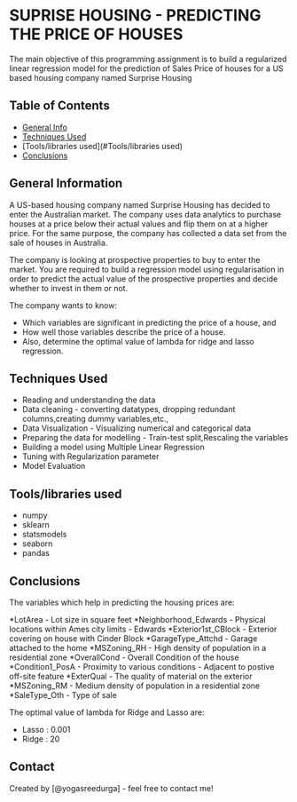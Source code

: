 # SUPRISE HOUSING - PREDICTING THE PRICE OF HOUSES
The main objective of this programming assignment is to build a regularized linear regression model for the prediction of Sales Price of houses for a US based housing company named Surprise Housing

## Table of Contents
* [General Info](#general-information)
* [Techniques Used](#Techniques-used)
* [Tools/libraries used](#Tools/libraries used)
* [Conclusions](#conclusions)


## General Information
A US-based housing company named Surprise Housing has decided to enter the Australian market. The company uses data analytics to purchase houses at a price below their actual values and flip them on at a higher price. For the same purpose, the company has collected a data set from the sale of houses in Australia.

The company is looking at prospective properties to buy to enter the market. You are required to build a regression model using regularisation in order to predict the actual value of the prospective properties and decide whether to invest in them or not.

The company wants to know:

-  Which variables are significant in predicting the price of a house, and
-  How well those variables describe the price of a house.
-  Also, determine the optimal value of lambda for ridge and lasso regression.

## Techniques Used
-  Reading and understanding the data
-  Data cleaning - converting datatypes, dropping redundant columns,creating dummy variables,etc.,
-  Data Visualization - Visualizing numerical and categorical data
-  Preparing the data for modelling - Train-test split,Rescaling the variables
-  Building a model using Multiple Linear Regression
-  Tuning with Regularization parameter
-  Model Evaluation

## Tools/libraries used
-  numpy
-  sklearn
-  statsmodels
-  seaborn
-  pandas

## Conclusions
The variables which help in predicting the housing prices are:

*LotArea - Lot size in square feet
*Neighborhood_Edwards - Physical locations within Ames city limits - Edwards
*Exterior1st_CBlock - Exterior covering on house with Cinder Block
*GarageType_Attchd - Garage attached to the home
*MSZoning_RH - High density of population in a residential zone
*OverallCond - Overall Condition of the house
*Condition1_PosA - Proximity to various conditions - Adjacent to postive off-site feature
*ExterQual - The quality of material on the exterior
*MSZoning_RM - Medium density of population in a residential zone
*SaleType_Oth - Type of sale

The optimal value of lambda for Ridge and Lasso are:

-  Lasso : 0.001
-  Ridge : 20

## Contact
Created by [@yogasreedurga] - feel free to contact me!
